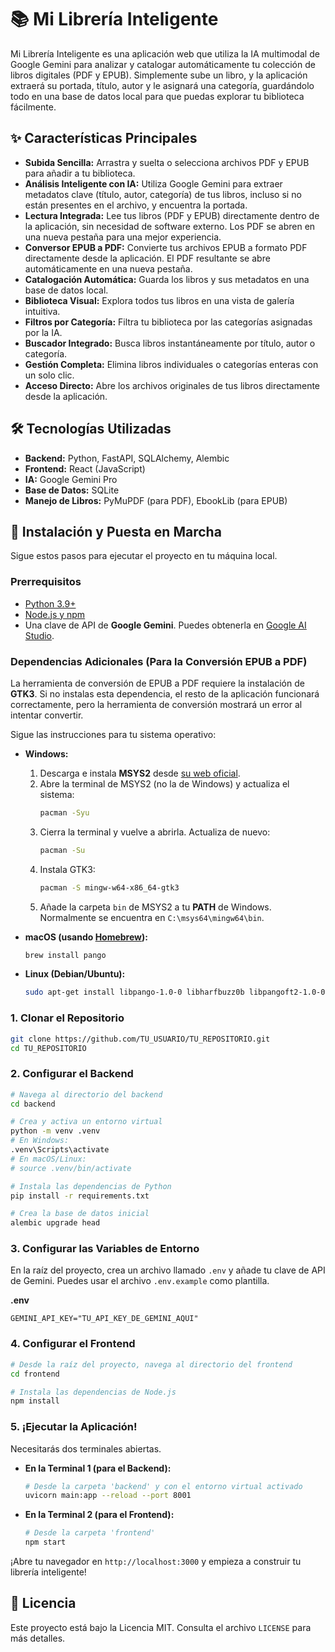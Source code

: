 # 📚 Mi Librería Inteligente

Mi Librería Inteligente es una aplicación web que utiliza la IA multimodal de Google Gemini para analizar y catalogar automáticamente tu colección de libros digitales (PDF y EPUB). Simplemente sube un libro, y la aplicación extraerá su portada, título, autor y le asignará una categoría, guardándolo todo en una base de datos local para que puedas explorar tu biblioteca fácilmente.

## ✨ Características Principales

- **Subida Sencilla:** Arrastra y suelta o selecciona archivos PDF y EPUB para añadir a tu biblioteca.
- **Análisis Inteligente con IA:** Utiliza Google Gemini para extraer metadatos clave (título, autor, categoría) de tus libros, incluso si no están presentes en el archivo, y encuentra la portada.
- **Lectura Integrada:** Lee tus libros (PDF y EPUB) directamente dentro de la aplicación, sin necesidad de software externo. Los PDF se abren en una nueva pestaña para una mejor experiencia.
- **Conversor EPUB a PDF:** Convierte tus archivos EPUB a formato PDF directamente desde la aplicación. El PDF resultante se abre automáticamente en una nueva pestaña.
- **Catalogación Automática:** Guarda los libros y sus metadatos en una base de datos local.
- **Biblioteca Visual:** Explora todos tus libros en una vista de galería intuitiva.
- **Filtros por Categoría:** Filtra tu biblioteca por las categorías asignadas por la IA.
- **Buscador Integrado:** Busca libros instantáneamente por título, autor o categoría.
- **Gestión Completa:** Elimina libros individuales o categorías enteras con un solo clic.
- **Acceso Directo:** Abre los archivos originales de tus libros directamente desde la aplicación.

## 🛠️ Tecnologías Utilizadas

- **Backend:** Python, FastAPI, SQLAlchemy, Alembic
- **Frontend:** React (JavaScript)
- **IA:** Google Gemini Pro
- **Base de Datos:** SQLite
- **Manejo de Libros:** PyMuPDF (para PDF), EbookLib (para EPUB)

## 🚀 Instalación y Puesta en Marcha

Sigue estos pasos para ejecutar el proyecto en tu máquina local.

### Prerrequisitos

- [Python 3.9+](https://www.python.org/downloads/)
- [Node.js y npm](https://nodejs.org/en/)
- Una clave de API de **Google Gemini**. Puedes obtenerla en [Google AI Studio](https://aistudio.google.com/app/apikey).

### Dependencias Adicionales (Para la Conversión EPUB a PDF)

La herramienta de conversión de EPUB a PDF requiere la instalación de **GTK3**. Si no instalas esta dependencia, el resto de la aplicación funcionará correctamente, pero la herramienta de conversión mostrará un error al intentar convertir.

Sigue las instrucciones para tu sistema operativo:

- **Windows:**
  1. Descarga e instala **MSYS2** desde [su web oficial](https://www.msys2.org/).
  2. Abre la terminal de MSYS2 (no la de Windows) y actualiza el sistema:
     ```bash
     pacman -Syu
     ```
  3. Cierra la terminal y vuelve a abrirla. Actualiza de nuevo:
     ```bash
     pacman -Su
     ```
  4. Instala GTK3:
     ```bash
     pacman -S mingw-w64-x86_64-gtk3
     ```
  5. Añade la carpeta `bin` de MSYS2 a tu **PATH** de Windows. Normalmente se encuentra en `C:\msys64\mingw64\bin`.

- **macOS (usando [Homebrew](https://brew.sh/)):**
  ```bash
  brew install pango
  ```

- **Linux (Debian/Ubuntu):**
  ```bash
  sudo apt-get install libpango-1.0-0 libharfbuzz0b libpangoft2-1.0-0
  ```

### 1. Clonar el Repositorio

```bash
git clone https://github.com/TU_USUARIO/TU_REPOSITORIO.git
cd TU_REPOSITORIO
```

### 2. Configurar el Backend

```bash
# Navega al directorio del backend
cd backend

# Crea y activa un entorno virtual
python -m venv .venv
# En Windows:
.venv\Scripts\activate
# En macOS/Linux:
# source .venv/bin/activate

# Instala las dependencias de Python
pip install -r requirements.txt

# Crea la base de datos inicial
alembic upgrade head
```

### 3. Configurar las Variables de Entorno

En la raíz del proyecto, crea un archivo llamado `.env` y añade tu clave de API de Gemini. Puedes usar el archivo `.env.example` como plantilla.

**.env**
```
GEMINI_API_KEY="TU_API_KEY_DE_GEMINI_AQUI"
```

### 4. Configurar el Frontend

```bash
# Desde la raíz del proyecto, navega al directorio del frontend
cd frontend

# Instala las dependencias de Node.js
npm install
```

### 5. ¡Ejecutar la Aplicación!

Necesitarás dos terminales abiertas.

- **En la Terminal 1 (para el Backend):**
  ```bash
  # Desde la carpeta 'backend' y con el entorno virtual activado
  uvicorn main:app --reload --port 8001
  ```

- **En la Terminal 2 (para el Frontend):**
  ```bash
  # Desde la carpeta 'frontend'
  npm start
  ```

¡Abre tu navegador en `http://localhost:3000` y empieza a construir tu librería inteligente!

## 📄 Licencia

Este proyecto está bajo la Licencia MIT. Consulta el archivo `LICENSE` para más detalles.